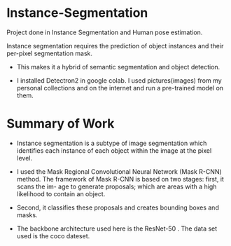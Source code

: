 # Instance-Segmentation
Project done in Instance Segmentation and Human pose estimation.

Instance segmentation requires the prediction of object instances and their per-pixel segmentation mask.

* This makes it a hybrid of semantic segmentation and object detection.

* I installed Detectron2 in google colab. I used pictures(images) from my personal
collections and on the internet and run a pre-trained model on them.

# Summary of Work

* Instance segmentation is a subtype of image segmentation which identifies each
instance of each object within the image at the pixel level.

* I used the Mask Regional Convolutional Neural Network (Mask R-CNN) method.
The framework of Mask R-CNN is based on two stages: first, it scans the im-
age to generate proposals; which are areas with a high likelihood to contain an
object. 

* Second, it classifies these proposals and creates bounding boxes and
masks.

* The backbone architecture used here is the ResNet-50 . The data set used is
the coco dateset.

